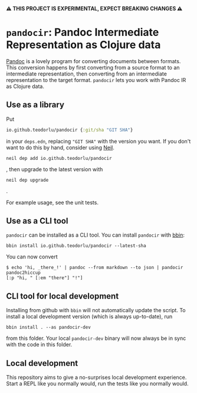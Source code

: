 **⚠️ THIS PROJECT IS EXPERIMENTAL, EXPECT BREAKING CHANGES ⚠️**

# `pandocir`: Pandoc Intermediate Representation as Clojure data

[Pandoc] is a lovely program for converting documents between formats.
This conversion happens by first converting from a source format to an intermediate representation, then converting from an intermediate representation to the target format.
`pandocir` lets you work with Pandoc IR as Clojure data.

[Pandoc]: https://pandoc.org/

## Use as a library

Put

``` clojure
io.github.teodorlu/pandocir {:git/sha "GIT SHA"}
```

in your `deps.edn`, replacing `"GIT SHA"` with the version you want.
If you don't want to do this by hand, consider using [Neil].

    neil dep add io.github.teodorlu/pandocir

, then upgrade to the latest version with

    neil dep upgrade

.

For example usage, see the unit tests.

[Neil]: https://github.com/babashka/neil

## Use as a CLI tool

`pandocir` can be installed as a CLI tool.
You can install `pandocir` with [bbin]:

    bbin install io.github.teodorlu/pandocir --latest-sha

You can now convert

    $ echo 'hi, _there_!' | pandoc --from markdown --to json | pandocir pandoc2hiccup
    [:p "hi, " [:em "there"] "!"]

[bbin]: https://github.com/babashka/bbin

## CLI tool for local development

Installing from github with `bbin` will not automatically update the script.
To install a local development version (which is always up-to-date), run

    bbin install . --as pandocir-dev

from this folder.
Your local `pandocir-dev` binary will now always be in sync with the code in this folder.

## Local development

This repository aims to give a no-surprises local development experience.
Start a REPL like you normally would, run the tests like you normally would.
